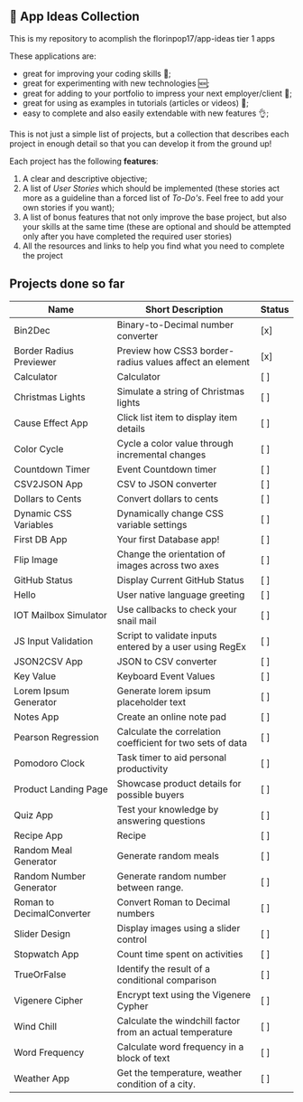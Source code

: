 ## :ledger: App Ideas Collection

This is my repository to acomplish the florinpop17/app-ideas tier 1 apps

These applications are:

- great for improving your coding skills :muscle:;
- great for experimenting with new technologies 🆕;
- great for adding to your portfolio to impress your next employer/client :file_folder:;
- great for using as examples in tutorials (articles or videos) :page_with_curl:;
- easy to complete and also easily extendable with new features :ok_hand:;

This is not just a simple list of projects, but a collection that describes each project in enough detail so that you can develop it from the ground up!

Each project has the following **features**:

1. A clear and descriptive objective;
2. A list of _User Stories_ which should be implemented (these stories act more as a guideline than a forced list of _To-Do's_. Feel free to add your own stories if you want);
3. A list of bonus features that not only improve the base project, but also your skills at the same time (these are optional and should be attempted only after you have completed the required user stories)
4. All the resources and links to help you find what you need to complete the project

## Projects done so far

| Name                      | Short Description                                          | Status |
| ------------------------- | ---------------------------------------------------------- | ------ |
| Bin2Dec                   | Binary-to-Decimal number converter                         | [x]    |
| Border Radius Previewer   | Preview how CSS3 border-radius values affect an element    | [x]    |
| Calculator                | Calculator                                                 | [ ]    |
| Christmas Lights          | Simulate a string of Christmas lights                      | [ ]    |
| Cause Effect App          | Click list item to display item details                    | [ ]    |
| Color Cycle               | Cycle a color value through incremental changes            | [ ]    |
| Countdown Timer           | Event Countdown timer                                      | [ ]    |
| CSV2JSON App              | CSV to JSON converter                                      | [ ]    |
| Dollars to Cents          | Convert dollars to cents                                   | [ ]    |
| Dynamic CSS Variables     | Dynamically change CSS variable settings                   | [ ]    |
| First DB App              | Your first Database app!                                   | [ ]    |
| Flip Image                | Change the orientation of images across two axes           | [ ]    |
| GitHub Status             | Display Current GitHub Status                              | [ ]    |
| Hello                     | User native language greeting                              | [ ]    |
| IOT Mailbox Simulator     | Use callbacks to check your snail mail                     | [ ]    |
| JS Input Validation       | Script to validate inputs entered by a user using RegEx    | [ ]    |
| JSON2CSV App              | JSON to CSV converter                                      | [ ]    |
| Key Value                 | Keyboard Event Values                                      | [ ]    |
| Lorem Ipsum Generator     | Generate lorem ipsum placeholder text                      | [ ]    |
| Notes App                 | Create an online note pad                                  | [ ]    |
| Pearson Regression        | Calculate the correlation coefficient for two sets of data | [ ]    |
| Pomodoro Clock            | Task timer to aid personal productivity                    | [ ]    |
| Product Landing Page      | Showcase product details for possible buyers               | [ ]    |
| Quiz App                  | Test your knowledge by answering questions                 | [ ]    |
| Recipe App                | Recipe                                                     | [ ]    |
| Random Meal Generator     | Generate random meals                                      | [ ]    |
| Random Number Generator   | Generate random number between range.                      | [ ]    |
| Roman to DecimalConverter | Convert Roman to Decimal numbers                           | [ ]    |
| Slider Design             | Display images using a slider control                      | [ ]    |
| Stopwatch App             | Count time spent on activities                             | [ ]    |
| TrueOrFalse               | Identify the result of a conditional comparison            | [ ]    |
| Vigenere Cipher           | Encrypt text using the Vigenere Cypher                     | [ ]    |
| Wind Chill                | Calculate the windchill factor from an actual temperature  | [ ]    |
| Word Frequency            | Calculate word frequency in a block of text                | [ ]    |
| Weather App               | Get the temperature, weather condition of a city.          | [ ]    |
